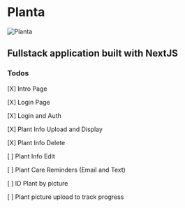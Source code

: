 # Planta

![Planta](https://user-images.githubusercontent.com/44857032/214439960-03609af5-8770-4c8e-abd9-9df01292156d.JPG)

## Fullstack application built with NextJS

### Todos

[X] Intro Page

[X] Login Page

[X] Login and Auth

[X] Plant Info Upload and Display

[X] Plant Info Delete

[ ] Plant Info Edit

[ ] Plant Care Reminders (Email and Text)

[ ] ID Plant by picture

[ ] Plant picture upload to track progress
